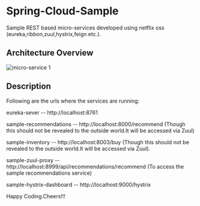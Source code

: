 # Spring-Cloud-Sample
Sample REST based micro-services developed using netflix oss (eureka,ribbon,zuul,hystrix,feign etc.).
## Architecture Overview

![micro-service 1](https://user-images.githubusercontent.com/12646868/41308911-d1ed7d98-6e9a-11e8-955f-0590c06553dd.jpg)

## Description

Following are the urls where the services are running:

eureka-sever -- http://localhost:8761

sample-recommendations -- http://localhost:8000/recommend (Though this should not be revealed to the outside world.It will be accessed via Zuul)

sample-inventory -- http://localhost:8003/buy (Though this should not be revealed to the outside world.It will be accessed via Zuul).

sample-zuul-proxy -- http://localhost:8999/api/recommendations/recommend (To access the sample recommendations service)

sample-hystrix-dashboard -- http://localhost:9000/hystrix


Happy Coding.Cheers!!!
